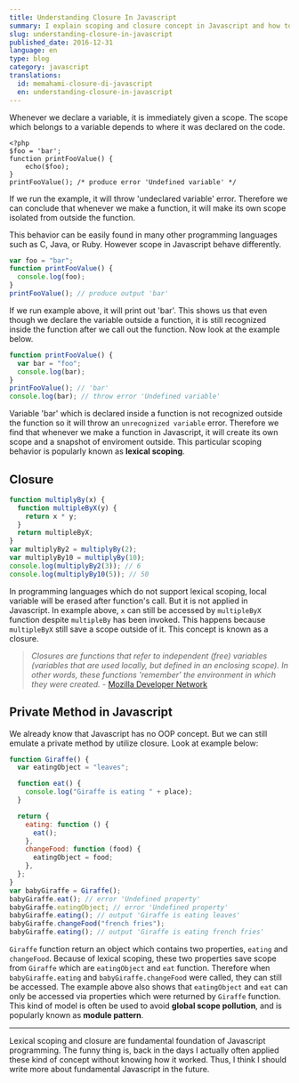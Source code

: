 ```yaml
---
title: Understanding Closure In Javascript
summary: I explain scoping and closure concept in Javascript and how to implement it
slug: understanding-closure-in-javascript
published_date: 2016-12-31
language: en
type: blog
category: javascript
translations:
  id: memahami-closure-di-javascript
  en: understanding-closure-in-javascript
---
```


Whenever we declare a variable, it is immediately given a scope. The scope which belongs to a variable depends to where it was declared on the code.

```
<?php
$foo = 'bar';
function printFooValue() {
    echo($foo);
}
printFooValue(); /* produce error 'Undefined variable' */
```

If we run the example, it will throw 'undeclared variable' error. Therefore we can conclude that whenever we make a function, it will make its own scope isolated from outside the function.

This behavior can be easily found in many other programming languages such as C, Java, or Ruby. However scope in Javascript behave differently.

```js
var foo = "bar";
function printFooValue() {
  console.log(foo);
}
printFooValue(); // produce output 'bar'
```

If we run example above, it will print out 'bar'. This shows us that even though we declare the variable outside a function, it is still recognized inside the function after we call out the function. Now look at the example below.

```js
function printFooValue() {
  var bar = "foo";
  console.log(bar);
}
printFooValue(); // 'bar'
console.log(bar); // throw error 'Undefined variable'
```

Variable 'bar' which is declared inside a function is not recognized outside the function so it will throw an `unrecognized variable` error. Therefore we find that whenever we make a function in Javascript, it will create its own scope and a snapshot of enviroment outside. This particular scoping behavior is popularly known as **lexical scoping**.

## Closure

```js
function multiplyBy(x) {
  function multipleByX(y) {
    return x * y;
  }
  return multipleByX;
}
var multiplyBy2 = multiplyBy(2);
var multiplyBy10 = multiplyBy(10);
console.log(multiplyBy2(3)); // 6
console.log(multiplyBy10(5)); // 50
```

In programming languages which do not support lexical scoping, local variable will be erased after function's call. But it is not applied in Javascript. In example above, `x` can still be accessed by `multipleByX` function despite `multipleBy` has been invoked. This happens because `multipleByX` still save a scope outside of it. This concept is known as a closure.

> _Closures are functions that refer to independent (free) variables (variables that are used locally, but defined in an enclosing scope). In other words, these functions 'remember' the environment in which they were created._ - [Mozilla Developer Network](https://developer.mozilla.org/en/docs/Web/JavaScript/Closures)

## Private Method in Javascript

We already know that Javascript has no OOP concept. But we can still emulate a private method by utilize closure. Look at example below:

```js
function Giraffe() {
  var eatingObject = "leaves";

  function eat() {
    console.log("Giraffe is eating " + place);
  }

  return {
    eating: function () {
      eat();
    },
    changeFood: function (food) {
      eatingObject = food;
    },
  };
}
var babyGiraffe = Giraffe();
babyGiraffe.eat(); // error 'Undefined property'
babyGiraffe.eatingObject; // error 'Undefined property'
babyGiraffe.eating(); // output 'Giraffe is eating leaves'
babyGiraffe.changeFood("french fries");
babyGiraffe.eating(); // output 'Giraffe is eating french fries'
```

`Giraffe` function return an object which contains two properties, `eating` and `changeFood`. Because of lexical scoping, these two properties save scope from `Giraffe` which are `eatingObject` and `eat` function. Therefore when `babyGiraffe.eating` and `babyGiraffe.changeFood` were called, they can still be accessed. The example above also shows that `eatingObject` and `eat` can only be accessed via properties which were returned by `Giraffe` function. This kind of model is often be used to avoid **global scope pollution**, and is popularly known as **module pattern**.

---

Lexical scoping and closure are fundamental foundation of Javascript programming. The funny thing is, back in the days I actually often applied these kind of concept without knowing how it worked. Thus, I think I should write more about fundamental Javascript in the future.

